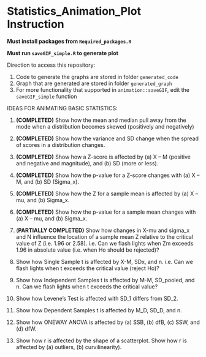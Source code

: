 # Statistics_Animation_Plot Instruction


**Must install packages from `Required_packages.R`**  

**Must run `saveGIF_simple.R` to generate plot** 

Direction to access this repository: 
1. Code to generate the graphs are stored in folder `generated_code`
2. Graph that are generated are stored in folder `generated_graph`
3. For more functionality that supported in `animation::saveGIF`, edit the `saveGIF_simple` function


IDEAS FOR ANIMATING BASIC STATISTICS:

1. **(COMPLETED)** Show how the mean and median pull away from the mode when a distribution becomes skewed (positively and negatively)

2. **(COMPLETED)** Show how the variance and SD change when the spread of scores in a distribution changes.

3. **(COMPLETED)** Show how a Z-score is affected by (a) X – M (positive and negative and magnitude), and (b) SD (more or less).

4. **(COMPLETED)** Show how the p-value for a Z-score changes with (a) X – M, and (b) SD (Sigma_x).

5. **(COMPLETED)** Show how the Z for a sample mean is affected by (a) X – mu, and (b) Sigma_x.

6. **(COMPLETED)** Show how the p-value for a sample mean changes with (a) X – mu, and (b) Sigma_x.

7. (**PARTIALLY COMPLETED)** Show how changes in X-mu and sigma_x and N influence the location of a sample mean Z relative to the critical value of Z (i.e. 1.96 or 2.58). i.e. Can we flash lights when Zm exceeds 1.96 in absolute value (i.e. when Ho should be rejected)?

8. Show how Single Sample t is affected by X-M, SDx, and n. i.e. Can we flash lights when t exceeds the critical value (reject Ho)?

9. Show how Independent Samples t is affected by M-M, SD_pooled, and n. Can we flash lights when t exceeds the critical value?

10. Show how Levene’s Test is affected with SD_1 differs from SD_2.

11. Show how Dependent Samples t is affected by M_D, SD_D, and n.

12. Show how ONEWAY ANOVA is affected by (a) SSB, (b) dfB, (c) SSW, and (d) dfW. 

13. Show how r is affected by the shape of a scatterplot. Show how r is affected by (a) outliers, (b) curvilinearity).
